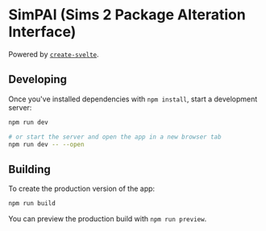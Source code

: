 # SimPAI (Sims 2 Package Alteration Interface)

Powered by [`create-svelte`](https://github.com/sveltejs/kit/tree/master/packages/create-svelte).

## Developing

Once you've installed dependencies with `npm install`, start a development server:

```bash
npm run dev

# or start the server and open the app in a new browser tab
npm run dev -- --open
```

## Building

To create the production version of the app:

```bash
npm run build
```

You can preview the production build with `npm run preview`.
